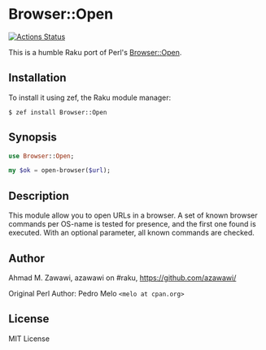 # Browser::Open

[![Actions
Status](https://github.com/azawawi/raku-browser-open/workflows/test/badge.svg)](https://github.com/azawawi/raku-browser-open/actions)

This is a humble Raku port of Perl's
[Browser::Open](http://metacpan.org/module/Browser::Open).

## Installation

To install it using zef, the Raku module manager:

```
$ zef install Browser::Open
```

## Synopsis

```Raku
use Browser::Open;

my $ok = open-browser($url);
```

## Description

This module allow you to open URLs in a browser. A set of known browser commands
per OS-name is tested for presence, and the first one found is executed. With an
optional parameter, all known commands are checked.



## Author

Ahmad M. Zawawi, azawawi on #raku, https://github.com/azawawi/

Original Perl Author: Pedro Melo `<melo at cpan.org>`

## License

MIT License
